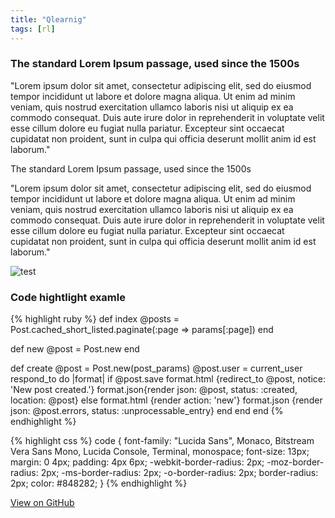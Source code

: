 ```yaml
---
title: "Qlearnig"
tags: [rl]
---
```



### The standard Lorem Ipsum passage, used since the 1500s
"Lorem ipsum dolor sit amet, consectetur adipiscing elit, sed do eiusmod tempor incididunt ut labore et dolore magna aliqua. Ut enim ad minim veniam, quis nostrud exercitation ullamco laboris nisi ut aliquip ex ea commodo consequat. Duis aute irure dolor in reprehenderit in voluptate velit esse cillum dolore eu fugiat nulla pariatur. Excepteur sint occaecat cupidatat non proident, sunt in culpa qui officia deserunt mollit anim id est laborum."

The standard Lorem Ipsum passage, used since the 1500s

"Lorem ipsum dolor sit amet, consectetur adipiscing elit, sed do eiusmod tempor incididunt ut labore et dolore magna aliqua. Ut enim ad minim veniam, quis nostrud exercitation ullamco laboris nisi ut aliquip ex ea commodo consequat. Duis aute irure dolor in reprehenderit in voluptate velit esse cillum dolore eu fugiat nulla pariatur. Excepteur sint occaecat cupidatat non proident, sunt in culpa qui officia deserunt mollit anim id est laborum."

![test](http://i.imgur.com/WWCgxX9.jpg)


### Code hightlight examle

{% highlight ruby %}
def index
  @posts = Post.cached_short_listed.paginate(:page => params[:page])
end

def new
  @post = Post.new
end

def create
  @post = Post.new(post_params)
  @post.user = current_user
  respond_to do |format|
    if @post.save
      format.html {redirect_to @post, notice: 'New post created.'}
      format.json{render json: @post, status: :created, location: @post}
    else
      format.html {render action: 'new'}
      format.json {render json: @post.errors, status: :unprocessable_entry}
    end
  end
end
{% endhighlight %}

{% highlight css %}
code {
  font-family: "Lucida Sans", Monaco, Bitstream Vera Sans Mono, Lucida Console, Terminal, monospace;
  font-size: 13px;
  margin: 0 4px;
  padding: 4px 6px;
  -webkit-border-radius: 2px;
  -moz-border-radius: 2px;
  -ms-border-radius: 2px;
  -o-border-radius: 2px;
  border-radius: 2px;
    color: #848282;
}
{% endhighlight %}


<a href="https://github.com/adamtiger/ai/tree/code" target="_blank" class="btn btn-success"><i class="fa fa-github fa-lg"></i> View on GitHub</a>
